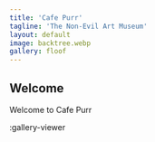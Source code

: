 ```yaml
---
title: 'Cafe Purr'
tagline: 'The Non-Evil Art Museum'
layout: default
image: backtree.webp
gallery: floof
---
```


## Welcome

Welcome to Cafe Purr

:gallery-viewer

